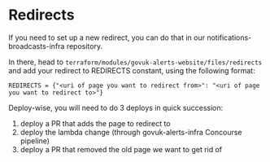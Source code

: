 # Redirects

If you need to set up a new redirect, you can do that in our notifications-broadcasts-infra repository.

In there, head to `terraform/modules/govuk-alerts-website/files/redirects` and add your redirect to REDIRECTS constant, using the following format:

```
REDIRECTS = {"<uri of page you want to redirect from>": "<uri of page you want to redirect to>"}
```

Deploy-wise, you will need to do 3 deploys in quick succession:

1. deploy a PR that adds the page to redirect to
2. deploy the lambda change (through govuk-alerts-infra Concourse pipeline)
3. deploy a PR that removed the old page we want to get rid of
